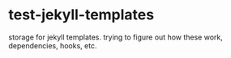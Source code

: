 # test-jekyll-templates
storage for jekyll templates. trying to figure out how these work, dependencies, hooks, etc.
